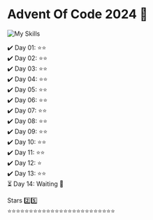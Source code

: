# Advent Of Code 2024 🎄
![My Skills](https://go-skill-icons.vercel.app/api/icons?i=python,js,golang,lua,cpp&titles=true)

:heavy_check_mark: Day 01: :star::star:<br>
:heavy_check_mark: Day 02: :star::star:<br>
:heavy_check_mark: Day 03: :star::star:<br>
:heavy_check_mark: Day 04: :star::star:<br>
:heavy_check_mark: Day 05: :star::star:<br>
:heavy_check_mark: Day 06: :star::star:<br>
:heavy_check_mark: Day 07: :star::star:<br>
:heavy_check_mark: Day 08: :star::star:<br>
:heavy_check_mark: Day 09: :star::star:<br>
:heavy_check_mark: Day 10: :star::star:<br>
:heavy_check_mark: Day 11: :star::star:<br>
:heavy_check_mark: Day 12: :star:<br>
:heavy_check_mark: Day 13: :star::star:<br>
:hourglass_flowing_sand: Day 14: Waiting 🔨<br>

Stars 2️⃣5️⃣ <br>
:star::star::star::star::star::star::star::star::star::star::star::star::star::star::star::star::star::star::star::star::star::star::star::star::star:
